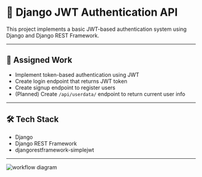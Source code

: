 # 🔐 Django JWT Authentication API

This project implements a basic JWT-based authentication system using Django and Django REST Framework.

---

## 📌 Assigned Work

- Implement token-based authentication using JWT
- Create login endpoint that returns JWT token
- Create signup endpoint to register users
- (Planned) Create `/api/userdata/` endpoint to return current user info

---


## 🛠 Tech Stack

- Django
- Django REST Framework
- djangorestframework-simplejwt

---


![workflow diagram](https://github.com/user-attachments/assets/c8248355-2a3d-47cd-bde7-c7a916086d7e)


